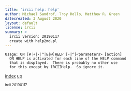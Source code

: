 ```yaml
---
title: 'ircii help: help'
author: Michael Sandrof, Troy Rollo, Matthew R. Green
datecreated: 3 August 2020
layout: default
license: ircii
summary: >
  ircii version: 20190117
  create with help2md.pl
---
```

```
Usage: ON [#|+|-|^|&|@]HELP [-|^]<parameters> [action]
  ON HELP is activated for each line of the HELP command 
  that is displayed.  There is probably no other use 
  for this except by IRCIIHelp.  So ignore it.
```

[index](index.html)
[up](..)

<small> ircii 20190117 </small>
